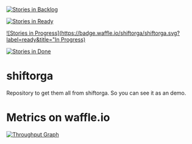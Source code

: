 [![Stories in Backlog](https://badge.waffle.io/shiftorga/shiftorga.svg?label=ready&title=Backlog)](http://waffle.io/shiftorga/shiftorga)

[![Stories in Ready](https://badge.waffle.io/shiftorga/shiftorga.svg?label=ready&title=Ready)](http://waffle.io/shiftorga/shiftorga)

[![Stories in Progress](https://badge.waffle.io/shiftorga/shiftorga.svg?label=ready&title="In Progress)](http://waffle.io/shiftorga/shiftorga)

[![Stories in Done](https://badge.waffle.io/shiftorga/shiftorga.svg?label=ready&title=Done)](http://waffle.io/shiftorga/shiftorga)
# shiftorga
Repository to get them all from shiftorga. So you can see it as an demo. 

# Metrics on waffle.io

[![Throughput Graph](https://graphs.waffle.io/shiftorga/shiftorga/throughput.svg)](https://waffle.io/shiftorga/shiftorga/metrics)
